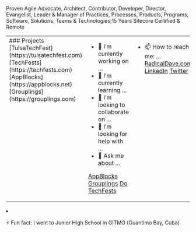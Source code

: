 Proven Agile Advocate, Architect, Contributor, Developer, Director, Evangelist, Leader & Manager of Practices, Processes, Products, Programs, Software, Solutions, Teams & Technologies;15 Years Sitecore Certified & Remote

<table><tr><td valign="top" width="33%">
### Projects
[TulsaTechFest](https://tulsatechfest.com)
[TechFests](https://techfests.com)    
[AppBlocks](https://appblocks.net)
[Grouplings](https://grouplings.com)
  
  </td><td valign="top" width="33%">
  
- 🔭 I’m currently working on ...
- 🌱 I’m currently learning ...
- 👯 I’m looking to collaborate on ...
- 🤔 I’m looking for help with ...
- 💬 Ask me about ...

[AppBlocks](https://appblocks.net)
[Grouplings](https://grouplings.com)
[Do](https://github.com/radical-dave/do)
[TechFests](https://techfests.com)    

  </td><td valign="top" width="33%">
  
- 📫 How to reach me: ...
[RadicalDave.com](https://radicaldave.com)
[LinkedIn](https://linkedin.com/in/davidwalker)
[Twitter](https://twitter.com/davidwalker)
  
  </td></table>
  
- ⚡ Fun fact:
I went to Junior High School in GITMO (Guantimo Bay, Cuba)
